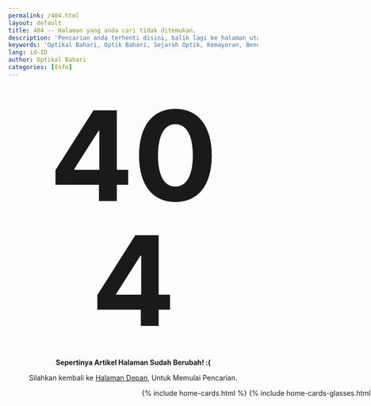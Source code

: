 ```yaml
---
permalink: /404.html
layout: default
title: 404 -- Halaman yang anda cari tidak ditemukan.
description: 'Pencarian anda terhenti disini, balik lagi ke halaman utama di Optikal Bahari'
keywords: 'Optikal Bahari, Optik Bahari, Sejarah Optik, Kemayoran, Bendungan Jago, Benjo'
lang: id-ID
author: Optikal Bahari
categories: [Info]
---
```


<style type="text/css" media="screen">
  .container {
    margin: 10px auto;
    min-width:1024px;
    text-align: center;
  }
  h1 {
    margin: 30px 0;
    font-size: 18em;
    line-height: 1;
    letter-spacing: -1px;
    text-align: center;
  }
  p {
    text-align: center;
  }
</style>

  <h1>404</h1>
  <p>
    <strong>
      Sepertinya Artikel Halaman Sudah Berubah! :(
    </strong>
  </p>
  <p>
  Silahkan kembali ke <a href="{{"/" | relative_url }}" title="Beranda">Halaman Depan</a>, Untuk Memulai Pencarian.
  </p>

<div class="container">
  {% include home-cards.html %}
	{% include home-cards-glasses.html %}
</div>
